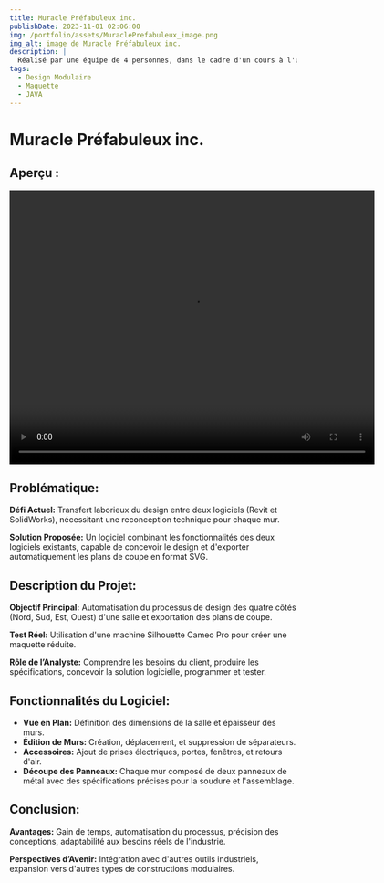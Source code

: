 ```yaml
---
title: Muracle Préfabuleux inc.
publishDate: 2023-11-01 02:06:00
img: /portfolio/assets/MuraclePrefabuleux_image.png
img_alt: image de Muracle Préfabuleux inc.
description: |
  Réalisé par une équipe de 4 personnes, dans le cadre d'un cours à l'université en collaboration avec l’entreprise Mecart pour réaliser le design de salles modulaires acoustiques utilisées dans le domaine industriel et scientifique.
tags:
  - Design Modulaire
  - Maquette
  - JAVA
---
```

# Muracle Préfabuleux inc.
## Aperçu :
<video width="640" height="480" autoplay loop controls>
  <source src="/portfolio/assets/MuraclePrefabuleux_vid2.mp4" type="video/mp4">
  Votre navigateur ne prend pas en charge la vidéo.
</video>

## Problématique:
**Défi Actuel:** Transfert laborieux du design entre deux logiciels (Revit et SolidWorks), nécessitant une reconception technique pour chaque mur.

**Solution Proposée:** Un logiciel combinant les fonctionnalités des deux logiciels existants, capable de concevoir le design et d'exporter automatiquement les plans de coupe en format SVG.

## Description du Projet:
**Objectif Principal:** Automatisation du processus de design des quatre côtés (Nord, Sud, Est, Ouest) d'une salle et exportation des plans de coupe.

**Test Réel:** Utilisation d'une machine Silhouette Cameo Pro pour créer une maquette réduite.

**Rôle de l’Analyste:** Comprendre les besoins du client, produire les spécifications, concevoir la solution logicielle, programmer et tester.

## Fonctionnalités du Logiciel:
- **Vue en Plan:** Définition des dimensions de la salle et épaisseur des murs.
- **Édition de Murs:** Création, déplacement, et suppression de séparateurs.
- **Accessoires:** Ajout de prises électriques, portes, fenêtres, et retours d'air.
- **Découpe des Panneaux:** Chaque mur composé de deux panneaux de métal avec des spécifications précises pour la soudure et l'assemblage.

## Conclusion:
**Avantages:** Gain de temps, automatisation du processus, précision des conceptions, adaptabilité aux besoins réels de l'industrie.

**Perspectives d’Avenir:** Intégration avec d'autres outils industriels, expansion vers d'autres types de constructions modulaires.
